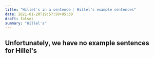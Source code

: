 ```yaml
---
title: "Hillel's in a sentence | Hillel's example sentences"
date: 2021-01-20T19:57:50+05:30
draft: falses
summary: "Hillel's"
---
```

## Unfortunately, we have no example sentences for Hillel's                 
